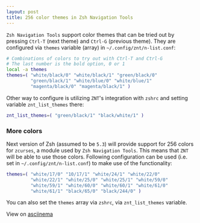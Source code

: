 ```yaml
---
layout: post
title: 256 color themes in Zsh Navigation Tools
---
```


`Zsh Navigation Tools` support color themes that can be tried out by
pressing `Ctrl-T` (next theme) and `Ctrl-G` (previous theme). They
are configured via `themes` variable (array) in
`~/.config/znt/n-list.conf`:

```zsh
# Combinations of colors to try out with Ctrl-T and Ctrl-G
# The last number is the bold option, 0 or 1
local -a themes
themes=( "white/black/0" "white/black/1" "green/black/0"
         "green/black/1" "white/blue/0" "white/blue/1"
         "magenta/black/0" "magenta/black/1" )
```

Other way to configure is utilizing `ZNT`'s integration with `zshrc` and
setting variable `znt_list_themes` there:

```zsh
znt_list_themes=( "green/black/1" "black/white/1" )
```

### More colors

Next version of Zsh (assumed to be `5.3`) will provide support for 256
colors for `zcurses`, a module used by `Zsh Navigation Tools`. This
means that `ZNT` will be able to use those colors. Following
configuration can be used (i.e. set in `~/.config/znt/n-list.conf`) to
make use of the functionality:

```zsh
themes=( "white/17/0" "10/17/1" "white/24/1" "white/22/0"
         "white/22/1" "white/25/0" "white/25/1" "white/59/0"
         "white/59/1" "white/60/0" "white/60/1" "white/61/0"
         "white/61/1" "black/65/0" "black/244/0" )
```

You can also set the `themes` array via `zshrc`, via `znt_list_themes`
variable.

View on [asciinema](https://asciinema.org/a/46477)

<script type="text/javascript" src="https://asciinema.org/a/46477.js" id="asciicast-46477" async></script>
